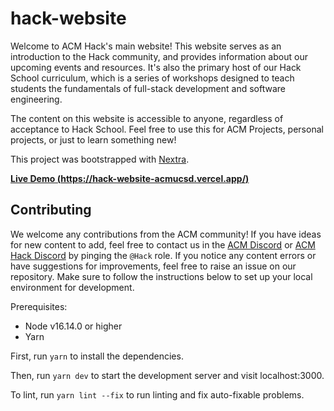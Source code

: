 # hack-website

Welcome to ACM Hack's main website! This website serves as an introduction to the Hack community, and provides information about our upcoming events and resources. It's also the primary host of our Hack School curriculum, which is a series of workshops designed to teach students the fundamentals of full-stack development and software engineering.

The content on this website is accessible to anyone, regardless of acceptance to Hack School. Feel free to use this for ACM Projects, personal projects, or just to learn something new!

This project was bootstrapped with [Nextra](https://nextra.site).


[**Live Demo (https://hack-website-acmucsd.vercel.app/)**](https://hack-website-acmucsd.vercel.app/)

## Contributing

We welcome any contributions from the ACM community! If you have ideas for new content to add, feel free to contact us in the [ACM Discord](https://acmurl.com/discord) or [ACM Hack Discord](https://acmurl.com/hack-discord) by pinging the `@Hack` role. If you notice any content errors or have suggestions
for improvements, feel free to raise an issue on our repository. Make sure to follow the instructions below to set up your local environment for development.

Prerequisites: 
- Node v16.14.0 or higher
- Yarn

First, run `yarn` to install the dependencies.

Then, run `yarn dev` to start the development server and visit localhost:3000.

To lint, run `yarn lint --fix` to run linting and fix auto-fixable problems.
